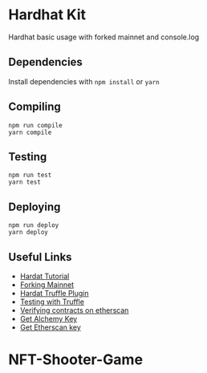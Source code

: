 # Hardhat Kit

Hardhat basic usage with forked mainnet and console.log

## Dependencies

Install dependencies with `npm install` or `yarn`

## Compiling

```
npm run compile
yarn compile
```

## Testing

```
npm run test
yarn test
```

## Deploying

```
npm run deploy
yarn deploy
```

## Useful Links

- [Hardat Tutorial](https://hardhat.org/tutorial/)
- [Forking Mainnet](https://hardhat.org/guides/mainnet-forking.html)
- [Hardat Truffle Plugin](https://github.com/nomiclabs/hardhat/tree/master/packages/hardhat-truffle5)
- [Testing with Truffle](https://hardhat.org/guides/truffle-testing.html#testing-with-web3-js-truffle)
- [Verifying contracts on etherscan](https://www.npmjs.com/package/@nomiclabs/hardhat-etherscan)
- [Get Alchemy Key](https://www.alchemyapi.io/)
- [Get Etherscan key](https://etherscan.io/register)
# NFT-Shooter-Game
